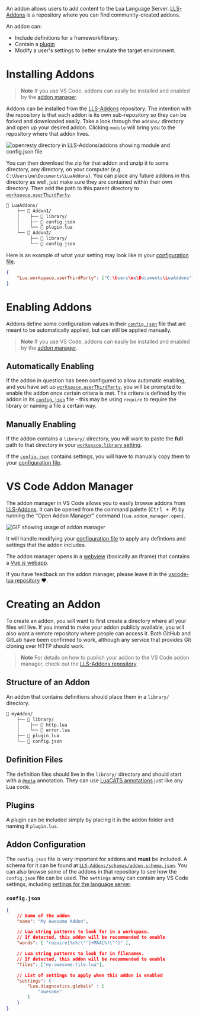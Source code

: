 An addon allows users to add content to the Lua Language Server. [LLS-Addons][LLS-Addons] is a repository where you can find community-created addons.

An addon can:

- Include definitions for a framework/library.
- Contain a [plugin](https://github.com/LuaLS/lua-language-server/wiki/Plugins)
- Modify a user's settings to better emulate the target environment.

# Installing Addons

> **Note**
> If you use VS Code, addons can easily be installed and enabled by the [addon manager](#vs-code-addon-manager).

Addons can be installed from the [LLS-Addons][LLS-Addons] repository. The intention with the repository is that each addon is its own sub-repository so they can be forked and downloaded easily. Take a look through the `addons/` directory and open up your desired addon. Clicking `module` will bring you to the repository where that addon lives.

![openresty directory in LLS-Addons/addons showing module and config.json file](https://user-images.githubusercontent.com/61925890/214354486-3804b2ca-b2e2-455e-8bfb-7ba13b0f43ef.png)

You can then download the zip for that addon and unzip it to some directory, any directory, on your computer (e.g. `C:\Users\me\Documents\LuaAddons`). You can place any future addons in this directory as well, just make sure they are contained within their own directory. Then add the path to this parent directory to [`workspace.userThirdParty`](https://github.com/LuaLS/lua-language-server/wiki/Settings#workspaceuserthirdparty).

```bash
📂 LuaAddons/
    ├── 📂 Addon1/
    │    ├── 📁 library/
    │    ├── 📜 config.json
    │    └── 📜 plugin.lua
    └── 📂 Addon2/
         ├── 📁 library/
         └── 📜 config.json
```
Here is an example of what your setting may look like in your [configuration file](https://github.com/LuaLS/lua-language-server/wiki/Configuration-File).
```json
{
    "Lua.workspace.userThirdParty": ["C:\Users\me\Documents\LuaAddons"]
}
```

# Enabling Addons
Addons define some configuration values in their [`config.json`](#configjson) file that are meant to be automatically applied, but can still be applied manually.

> **Note**
> If you use VS Code, addons can easily be installed and enabled by the [addon manager](#vs-code-addon-manager).

## Automatically Enabling
If the addon in question has been configured to allow automatic enabling, and you have set up [`workspace.userThirdParty`](https://github.com/LuaLS/lua-language-server/wiki/Settings#workspaceuserthirdparty), you will be prompted to enable the addon once certain critera is met. The critera is defined by the addon in its [`config.json`](#configjson) file - this may be using `require` to require the library or naming a file a certain way.


## Manually Enabling
If the addon contains a `library/` directory, you will want to paste the **full** path to that directory in your [`workspace.library` setting](https://github.com/LuaLS/lua-language-server/wiki/Settings#workspacelibrary).

If the [`config.json`](#configjson) contains settings, you will have to manually copy them to your [configuration file](https://github.com/LuaLS/lua-language-server/wiki/Configuration-File).

# VS Code Addon Manager
The addon manager in VS Code allows you to easily browse addons from [LLS-Addons][LLS-Addons]. It can be opened from the command palette (<kbd>Ctrl + P</kbd>) by running the "Open Addon Manager" command (`lua.addon_manager.open`).

![GIF showing usage of addon manager](https://user-images.githubusercontent.com/61925890/219545232-d7b45d56-6761-4589-a195-0a6d22989320.gif)

It will handle modifying your [configuration file](https://github.com/LuaLS/lua-language-server/wiki/Configuration-File) to apply any defintions and settings that the addon includes.

The addon manager opens in a [webview](https://code.visualstudio.com/api/extension-guides/webview) (basically an iframe) that contains a [Vue.js webapp](https://github.com/LuaLS/vscode-lua-webvue).

If you have feedback on the addon manager, please leave it in the [vscode-lua repository](https://github.com/LuaLS/vscode-lua) ❤️.

# Creating an Addon
To create an addon, you will want to first create a directory where all your files will live. If you intend to make your addon publicly available, you will also want a remote repository where people can access it. Both GitHub and GitLab have been confirmed to work, although any service that provides Git cloning over HTTP should work.

> **Note**
> For details on how to publish your addon to the VS Code addon manager, check out the [LLS-Addons repository](https://github.com/LuaLS/LLS-Addons#readme).

## Structure of an Addon
An addon that contains definitions should place them in a `library/` directory.

```bash
📂 myAddon/
    ├── 📁 library/
    │    ├── 📜 http.lua
    │    └── 📜 error.lua
    ├── 📜 plugin.lua
    └── 📜 config.json
```

## Definition Files
The definition files should live in the `library/` directory and should start with a [`@meta`](https://github.com/LuaLS/lua-language-server/wiki/Annotations#meta) annotation. They can use [LuaCATS annotations](https://github.com/LuaLS/lua-language-server/wiki/Annotations) just like any Lua code.

## Plugins
A plugin can be included simply by placing it in the addon folder and naming it `plugin.lua`.

## Addon Configuration
The `config.json` file is very important for addons and **must** be included. A schema for it can be found at [`LLS-Addons/schemas/addon.schema.json`](https://github.com/LuaLS/LLS-Addons/blob/main/schemas/addon_config.schema.json). You can also browse some of the addons in that repository to see how the `config.json` file can be used. The `settings` array can contain any VS Code settings, including [settings for the language server](https://github.com/LuaLS/lua-language-server/wiki/Settings).

### `config.json`
```json
{
    // Name of the addon
    "name": "My Awesome Addon",

    // Lua string patterns to look for in a workspace.
    // If detected, this addon will be recommended to enable
    "words": [ "require[%s%(\"']+MAA[%)\"']" ],

    // Lua string patterns to look for in filenames.
    // If detected, this addon will be recommended to enable
    "files": ["my-awesome-file.lua"],

    // List of settings to apply when this addon is enabled
    "settings": {
        "Lua.diagnostics.globals" : [
            "awesome"
        ]
    }
}
```

[LLS-Addons]: https://github.com/LuaLS/LLS-Addons
